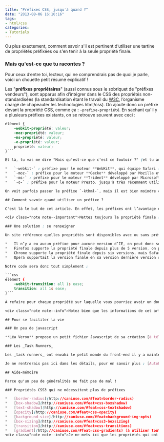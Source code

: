 ```yaml
---
title: "Préfixes CSS, jusqu'à quand ?"
date: "2013-08-06 16:10:16"
tags:
- html/css
categories:
- Tutoriels
---
```


Ou plus exactement, comment savoir s'il est pertinent d’utiliser une tartine de propriétés préfixées ou s'en tenir à la seule propriété finale.

<!--more-->

### Mais qu'est-ce que tu racontes ?

Pour ceux d’entre toi, lecteur, qui ne comprendrais pas de quoi je parle, voici un chouette petit résumé explicatif !

Les "**préfixes propriétaires**" (aussi connus sous le sobriquet de "préfixes vendeurs"), sont apparus afin d’intégrer dans le CSS des propriétés non-standardisées (la standardisation étant le travail du [W3C](http://www.w3.org/), l’organisme chargé de chapeauter les technologies html/css). On ajoute donc un préfixe devant la propriété CSS, comme ça : `-prefixe-propriété`. En sachant qu'il y a plusieurs préfixes existants, on se retrouve souvent avec ceci :

```css
élément {
	-webkit-propriété: valeur;
	-moz-propriété: valeur;
	-ms-propriété: valeur;
	-o-propriété: valeur;
	propriété: valeur;
}```

Et là, tu vas me dire "Mais qu'est-ce que c'est ce foutoir ?" (et tu auras raison !). Hé bien chaque préfixe correspond à un moteur de rendu qui équipe différents navigateurs. En voici la liste non-exhaustive (car il y a PLEIN de navigateurs) avec seulement les principaux :

*   `-webkit-` : préfixe pour le moteur **WebKit**, qui équipe Safari (et sa version mobile), Chromium, Chrome, Opera, Epiphany, Konqueror, Iron, Maxthon…
*   `-moz-` : préfixe pour le moteur **Gecko** développé par Mozilla et qui est donc utilisé par Firefox, SeaMonkey…
*   `-ms-` : préfixe pour le moteur **Trident** développé par Microsoft, utilisé par Internet Explorer et les anciennes version de Maxthon
*   `-o-` : préfixe pour le moteur Presto, jusqu'à très récemment utilisé par Opera, qui a maintenant migré sur Blink, la version personnalisée de WebKit par Google (qui équipe aussi Chrome, donc).

On voit parfois passer le préfixe `-kthml-`, mais il est bien moindre car correspond à un moteur très peu utilisé. Et si vous voyez `-htm-`, c'est facile : il n’existe pas, c'est une erreur.

## Comment savoir quand utiliser un préfixe ?

C'est là le but de cet article. En effet, les préfixes ont l’avantage de proposer des versions "beta" (non complètes) des propriétés en cours d’élaboration par le W3C (en contrepartie, leur prise en charge est parfois partielle et bancale) pour que les développeurs puissent commencer à travailler avec, mais ils posent aussi un problème de compatibilité, car un préfixe `-moz-` ne sera pas lu par un navigateur qui ne tourne pas sur Gecko, de même qu'un préfixe `-webkit-` ne sera pas pris en compte par un navigateur non-webkit. Mais ajouter des préfixes pour tous les navigateurs possible représente un travail conséquent et alourdit le code. De plus, les propriétés étant toujours en cours d’élaboration, leur syntaxe est susceptible de changer (c'est ce qui s'est passé avec `linear-gradient`). De plus dans certains cas, la propriété est finalisée depuis suffisamment longtemps pour que la plupart des navigateurs aient pu l’implémenter correctement, et les préfixes ne sont donc plus utiles. Dans certains cas, ils ne sont plus pris en charge par les versions récentes d’un navigateur (c'est le cas de `-moz-border-radius`).

<div class="note note--important">Mettez toujours la propriété finale (donc sans préfixes) après les propriétés préfixées. Ce n’est pas une lubie, mais un principe de logique : le navigateur doit lire en dernier la propriété finale et l’appliquer à la place de la propriété préfixée.</div>

### Une solution : se renseigner

Un site référence quelles propriétés sont disponibles avec ou sans préfixes, et pour quels navigateurs. Il s'agit de [Can I Use](http://caniuse.com/). Il permet de voir, pour chaque propriété, la prise en charge pour chaque navigateur principal. Maintenant, voyons comment tirer parti de ces informations. Nous allons prendre pour ça l’exemple de la propriété `transition`, dont [la page est ici](http://caniuse.com/#feat=css-transitions). On constate que :

*   Il n’y a eu aucun préfixe pour aucune version d’IE, on peut donc se passer du préfixe `-ms-`
*   Firefox supporte la propriété finale depuis plus de 5 version, on peut donc raisonnablement se passer de `-moz-`
*   Chrome supporte la propriété finale depuis six versions, mais Safari que depuis la version 7\. Pour iOS et Androïd Mobile, trop récent aussi ; il est donc judicieux d’utiliser `-webkit-`
*   Opera supportait la version finale en sa version dernière version sous Presto (12.1). Le pourcentage d’utilisateurs au-dessous de la version 12.1 étant très faible, on peut se passer de `-o-`. Bien qu'ils utilisent depuis Webkit comme moteur de rendu, il est inutile de s'en préoccuper ici, n’ayant jamais implémenté de version préfixée avec `-webkit-` de cette propriété.

Notre code sera donc tout simplement :

```css
élément {
	-webkit-transition: all 1s ease;
	transition: all 1s ease;
}```

À refaire pour chaque propriété sur laquelle vous pourriez avoir un doute, bien entendu.

<div class="note note--info">Notez bien que les informations de cet articles sont valables à sa date de rédaction. Je ne le mettrai pas à jour chaque fois qu'une propriété change un poil, donc comprenez-en le sens mais notez que les propriétés présentées peuvent avoir été validées depuis longtemps au moment où vous lirez ceci.</div>

## Pour se faciliter la vie

### Un peu de javascript

**Léa Verou** propose un petit fichier Javascript de sa création [à télécharger ici](http://leaverou.github.io/prefixfree/), qui va s'occuper de gérer les préfixes à votre place ; la contrepartie, c'est que vous n’aurez pas la même finesse qu'en faisant le choix manuellement.

### Les _Task Runners_

Les _task runners_ ont envahi le petit monde du front-end il y a maintenant quelques années. Les plus connus sont [Grunt](http://gruntjs.com/), [Gulp](http://gulpjs.com/) et [Brunch](http://brunch.io/). Leur rôle est de réaliser des tâches rébarbatives pour nous faciliter la vie : compiler des préprocesseurs (Sass, Less, Stylus, Jade, CoffeeScript), minifier et concaténer des fichiers, optimiser des images, etc. Mais ils peuvent également préfixer automatiquement les propriétés d’un CSS, en se basant sur CanIUse, avec une petite configuration pour régler le niveau de support qu'on souhaite avoir.

Je ne rentrerais pas ici dans les détails, pour en savoir plus : [AutoPrefixer](https://github.com/postcss/autoprefixer "AutoPrefixer sur GitHub")

## Aide-mémoire

Parce qu'un peu de généralités ne fait pas de mal !

### Propriétés CSS3 qui ne nécessitent plus de préfixes

*   [border-radius](http://caniuse.com/#feat=border-radius)
*   [box-shadow](http://caniuse.com/#feat=css-boxshadow)
*   [text-shadow](http://caniuse.com/#feat=css-textshadow)
*   [opacity](http://caniuse.com/#feat=css-opacity)
*   [background-size](http://caniuse.com/#feat=background-img-opts)
*   [box-sizing](http://caniuse.com/#feat=css3-boxsizing)
*   [transition](http://caniuse.com/#feat=css-transitions)
*   [gradient](http://caniuse.com/#feat=css-gradients) (à utiliser toutefois avec un fallback)
<div class="note note--info">Je ne mets ici que les propriétés qui ont longtemps été préfixées, pas la liste complète des propriétés CSS3 qui n’ont pas besoin de préfixes.</div>
